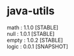 # java-utils
math  : 1.1.0 [STABLE]<br/>
null  : 1.0.1 [STABLE]<br/>
empty : 1.0.2 [STABLE]<br/>
logic : 0.0.1 [SNAPSHOT]<br/>
